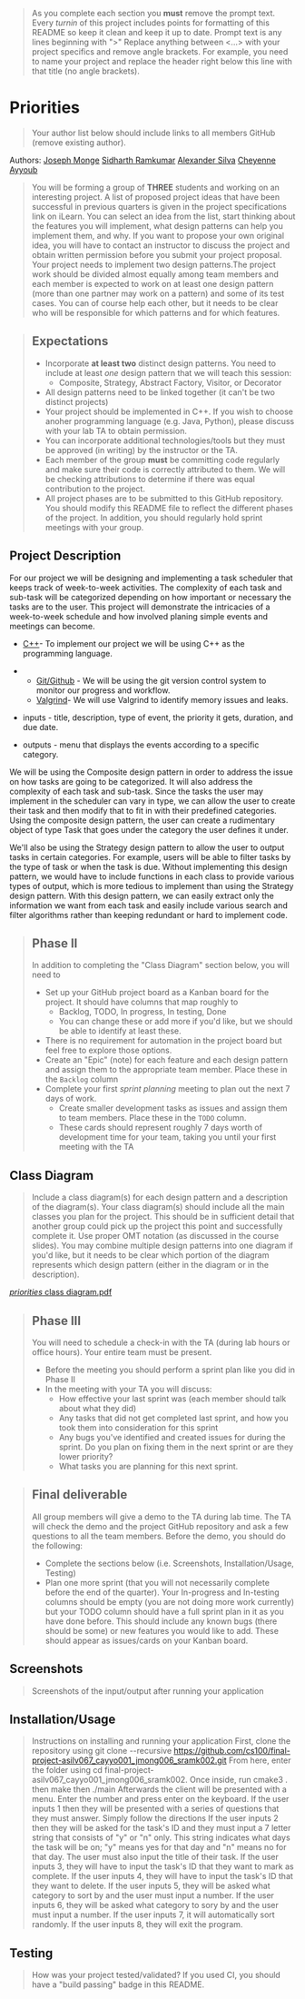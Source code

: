  > As you complete each section you **must** remove the prompt text. Every *turnin* of this project includes points for formatting of this README so keep it clean and keep it up to date. 
 > Prompt text is any lines beginning with "\>"
 > Replace anything between \<...\> with your project specifics and remove angle brackets. For example, you need to name your project and replace the header right below this line with that title (no angle brackets). 
# Priorities
 > Your author list below should include links to all members GitHub (remove existing author).
 
  Authors: [Joseph Monge](https://github.com/jlmonge)
 [Sidharth Ramkumar](https://github.com/sidrk01)
 [Alexander Silva](https://github.com/asilv067)
 [Cheyenne Ayyoub](https://github.com/cheyenneayyoub)
 
 > You will be forming a group of **THREE** students and working on an interesting project. A list of proposed project ideas that have been successful in previous quarters is given in the project specifications link on iLearn. You can select an idea from the list, start thinking about the features you will implement, what design patterns can help you implement them, and why. If you want to propose your own original idea, you will have to contact an instructor to discuss the project and obtain written permission before you submit your project proposal. Your project needs to implement two design patterns.The project work should be divided almost equally among team members and each member is expected to work on at least one design pattern (more than one partner may work on a pattern) and some of its test cases. You can of course help each other, but it needs to be clear who will be responsible for which patterns and for which features.
 
 > ## Expectations
 > * Incorporate **at least two** distinct design patterns. You need to include at least *one* design pattern that we will teach this session:
 >   * Composite, Strategy, Abstract Factory, Visitor, or Decorator
 > * All design patterns need to be linked together (it can't be two distinct projects)
 > * Your project should be implemented in C++. If you wish to choose anoher programming language (e.g. Java, Python), please discuss with your lab TA to obtain permission.
 > * You can incorporate additional technologies/tools but they must be approved (in writing) by the instructor or the TA.
 > * Each member of the group **must** be committing code regularly and make sure their code is correctly attributed to them. We will be checking attributions to determine if there was equal contribution to the project.
> * All project phases are to be submitted to this GitHub repository. You should modify this README file to reflect the different phases of the project. In addition, you should regularly hold sprint meetings with your group.

## Project Description
 For our project we will be designing and implementing a task scheduler that keeps track of week-to-week activities. The complexity of each task and sub-task will be categorized  depending on how important or necessary the tasks are to the user. This project will demonstrate the intricacies of a week-to-week schedule and how involved planing simple events and meetings can become. 

* [C++](https://www.cplusplus.com/)- To implement our project we will be using C++ as the programming language. 
*  * [Git/Github](https://github.com/) - We will be using the git version control system to monitor our progress and workflow.
   * [Valgrind](https://valgrind.org/)- We will use Valgrind to identify memory issues and leaks. 

  * inputs -  title, description, type of event, the priority it gets, duration, and due date. 
  * outputs - menu that displays the events according to a specific category.

We will be using the Composite design pattern in order to address the issue on how tasks are going to be categorized. It will also address the complexity of each task and sub-task. Since the tasks the user may implement in the scheduler can vary in type, we can allow the user to create their task and then modify that to fit in with their predefined categories. Using the composite design pattern, the user can create a rudimentary object of type Task that goes under the category the user defines it under.

We'll also be using the Strategy design pattern to allow the user to output tasks in certain categories. For example, users will be able to filter tasks by the type of task or when the task is due. Without implementing this design pattern, we would have to include functions in each class to provide various types of output, which is more tedious to implement than using the Strategy design pattern. With this design pattern, we can easily extract only the information we want from each task and easily include various search and filter algorithms rather than keeping redundant or hard to implement code.

 > ## Phase II
 > In addition to completing the "Class Diagram" section below, you will need to 
 > * Set up your GitHub project board as a Kanban board for the project. It should have columns that map roughly to 
 >   * Backlog, TODO, In progress, In testing, Done
 >   * You can change these or add more if you'd like, but we should be able to identify at least these.
 > * There is no requirement for automation in the project board but feel free to explore those options.
 > * Create an "Epic" (note) for each feature and each design pattern and assign them to the appropriate team member. Place these in the `Backlog` column
 > * Complete your first *sprint planning* meeting to plan out the next 7 days of work.
 >   * Create smaller development tasks as issues and assign them to team members. Place these in the `TODO` column.
 >   * These cards should represent roughly 7 days worth of development time for your team, taking you until your first meeting with the TA
## Class Diagram
 > Include a class diagram(s) for each design pattern and a description of the diagram(s). Your class diagram(s) should include all the main classes you plan for the project. This should be in sufficient detail that another group could pick up the project this point and successfully complete it. Use proper OMT notation (as discussed in the course slides). You may combine multiple design patterns into one diagram if you'd like, but it needs to be clear which portion of the diagram represents which design pattern (either in the diagram or in the description). 

 [_priorities_ class diagram.pdf](https://github.com/cs100/final-project-asilv067_cayyo001_jmong006_sramk002/files/6518017/_priorities_.class.diagram.pdf)

 > ## Phase III
 > You will need to schedule a check-in with the TA (during lab hours or office hours). Your entire team must be present. 
 > * Before the meeting you should perform a sprint plan like you did in Phase II
 > * In the meeting with your TA you will discuss: 
 >   - How effective your last sprint was (each member should talk about what they did)
 >   - Any tasks that did not get completed last sprint, and how you took them into consideration for this sprint
 >   - Any bugs you've identified and created issues for during the sprint. Do you plan on fixing them in the next sprint or are they lower priority?
 >   - What tasks you are planning for this next sprint.

 > ## Final deliverable
 > All group members will give a demo to the TA during lab time. The TA will check the demo and the project GitHub repository and ask a few questions to all the team members. 
 > Before the demo, you should do the following:
 > * Complete the sections below (i.e. Screenshots, Installation/Usage, Testing)
 > * Plan one more sprint (that you will not necessarily complete before the end of the quarter). Your In-progress and In-testing columns should be empty (you are not doing more work currently) but your TODO column should have a full sprint plan in it as you have done before. This should include any known bugs (there should be some) or new features you would like to add. These should appear as issues/cards on your Kanban board. 
 
 ## Screenshots
 > Screenshots of the input/output after running your application
 ## Installation/Usage
 > Instructions on installing and running your application
 > First, clone the repository using git clone --recursive https://github.com/cs100/final-project-asilv067_cayyo001_jmong006_sramk002.git
 > From here, enter the folder using cd final-project-asilv067_cayyo001_jmong006_sramk002.
 > Once inside, run cmake3 . then make then ./main
 > Afterwards the client will be presented with a menu. Enter the number and press enter on the keyboard.
 > If the user inputs 1 then they will be presented with a series of questions that they must answer. Simply follow the directions
 > If the user inputs 2 then they will be asked for the task's ID and they must input a 7 letter string that consists of "y" or "n" only. This string indicates what days the task will be on; "y" means yes for that day and "n" means no for that day. The user must also input the title of their task.
 > If the user inputs 3, they will have to input the task's ID that they want to mark as complete.
 > If the user inputs 4, they will have to input the task's ID that they want to delete.
 > If the user inputs 5, they will be asked what category to sort by and the user must input a number.
 > If the user inputs 6, they will be asked what category to sory by and the user must input a number.
 > If the user inputs 7, it will automatically sort randomly.
 > If the user inputs 8, they will exit the program.
 ## Testing
 > How was your project tested/validated? If you used CI, you should have a "build passing" badge in this README.
 
 
